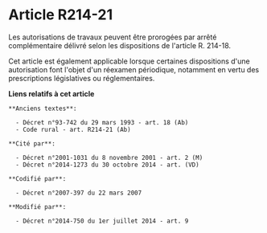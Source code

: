 # Article R214-21

Les autorisations de travaux peuvent être prorogées par arrêté complémentaire délivré selon les dispositions de l'article R.
214-18. 

Cet article est également applicable lorsque certaines dispositions d'une autorisation font l'objet d'un réexamen périodique,
notamment en vertu des prescriptions législatives ou réglementaires.

**Liens relatifs à cet article**

	**Anciens textes**:

	  - Décret n°93-742 du 29 mars 1993 - art. 18 (Ab)
	  - Code rural - art. R214-21 (Ab)

	**Cité par**:

	  - Décret n°2001-1031 du 8 novembre 2001 - art. 2 (M)
	  - Décret n°2014-1273 du 30 octobre 2014 - art. (VD)

	**Codifié par**:

	  - Décret n°2007-397 du 22 mars 2007

	**Modifié par**:

	  - Décret n°2014-750 du 1er juillet 2014 - art. 9
